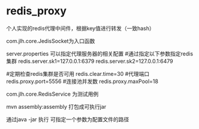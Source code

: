 # redis_proxy
个人实现的redis代理中间件，根据key值进行转发（一致hash）

com.jlh.core.JedisSocket为入口函数

server.properties 可以指定代理服务器的相关配置
#通过指定以下参数指定redis 集群
redis.server.sk1=127.0.0.1:6379
redis.server.sk2=127.0.0.1:6479 

#定期检查redis集群是否可用
redis.clear.time=30
#代理端口
redis.proxy.port=5556
#连接池并发数
redis.proxy.maxPool=18
 
 
com.jlh.core.RedisService 为测试用例


mvn assembly:assembly 打包成可执行jar

通过java -jar 执行 
可指定一个参数为配置文件的路径
